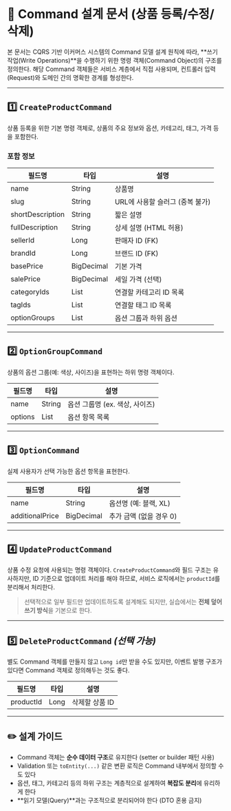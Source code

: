 # 📘 Command 설계 문서 (상품 등록/수정/삭제)

본 문서는 CQRS 기반 이커머스 시스템의 Command 모델 설계 원칙에 따라, \*\*쓰기 작업(Write Operations)\*\*을 수행하기 위한 명령 객체(Command Object)의 구조를 정의한다.
해당 Command 객체들은 서비스 계층에서 직접 사용되며, 컨트롤러 입력(Request)와 도메인 간의 명확한 경계를 형성한다.

---

## 1️⃣ `CreateProductCommand`

상품 등록을 위한 기본 명령 객체로, 상품의 주요 정보와 옵션, 카테고리, 태그, 가격 등을 포함한다.

### 포함 정보

| 필드명              | 타입                       | 설명                   |
| ---------------- | ------------------------ | -------------------- |
| name             | String                   | 상품명                  |
| slug             | String                   | URL에 사용할 슬러그 (중복 불가) |
| shortDescription | String                   | 짧은 설명                |
| fullDescription  | String                   | 상세 설명 (HTML 허용)      |
| sellerId         | Long                     | 판매자 ID (FK)          |
| brandId          | Long                     | 브랜드 ID (FK)          |
| basePrice        | BigDecimal               | 기본 가격                |
| salePrice        | BigDecimal               | 세일 가격 (선택)           |
| categoryIds      | List<Long>               | 연결할 카테고리 ID 목록       |
| tagIds           | List<Long>               | 연결할 태그 ID 목록         |
| optionGroups     | List<OptionGroupCommand> | 옵션 그룹과 하위 옵션         |

---

## 2️⃣ `OptionGroupCommand`

상품의 옵션 그룹(예: 색상, 사이즈)을 표현하는 하위 명령 객체이다.

| 필드명     | 타입                  | 설명                   |
| ------- | ------------------- | -------------------- |
| name    | String              | 옵션 그룹명 (ex. 색상, 사이즈) |
| options | List<OptionCommand> | 옵션 항목 목록             |

---

## 3️⃣ `OptionCommand`

실제 사용자가 선택 가능한 옵션 항목을 표현한다.

| 필드명             | 타입         | 설명              |
| --------------- | ---------- | --------------- |
| name            | String     | 옵션명 (예: 블랙, XL) |
| additionalPrice | BigDecimal | 추가 금액 (없을 경우 0) |

---

## 4️⃣ `UpdateProductCommand`

상품 수정 요청에 사용되는 명령 객체이다. `CreateProductCommand`와 필드 구조는 유사하지만, ID 기준으로 업데이트 처리를 해야 하므로, 서비스 로직에서는 `productId`를 분리해서 처리한다.

> 선택적으로 일부 필드만 업데이트하도록 설계해도 되지만, 실습에서는 **전체 덮어쓰기 방식**을 기본으로 한다.

---

## 5️⃣ `DeleteProductCommand` *(선택 가능)*

별도 Command 객체를 만들지 않고 `Long id`만 받을 수도 있지만, 이벤트 발행 구조가 있다면 Command 객체로 정의해두는 것도 좋다.

| 필드명       | 타입   | 설명        |
| --------- | ---- | --------- |
| productId | Long | 삭제할 상품 ID |

---

## ✏️ 설계 가이드

* Command 객체는 **순수 데이터 구조**로 유지한다 (setter or builder 패턴 사용)
* Validation 또는 `toEntity(...)` 같은 변환 로직은 Command 내부에서 정의할 수도 있다
* 옵션, 태그, 카테고리 등의 하위 구조는 계층적으로 설계하여 **복잡도 분리**에 유리하게 한다
* \*\*읽기 모델(Query)\*\*과는 구조적으로 분리되어야 한다 (DTO 혼용 금지)